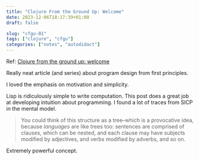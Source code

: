 ```yaml
---
title: "Clojure From the Ground Up: Welcome"
date: 2023-12-06T18:17:39+01:00
draft: false

slug: "cfgu-01" 
tags: ["clojure", "cfgu"]
categories: ["notes", "autodidact"]
---
```


Ref: [Clojure from the ground up: welcome](https://aphyr.com/posts/301-clojure-from-the-ground-up-first-principles)

Really neat article (and series) about program design from first principles.

I loved the emphasis on motivation and simplicity.

Lisp is ridiculously simple to write computation.
This post does a great job at developing intuition about programming.
I found a lot of traces from SICP in the mental model.

> You could think of this structure as a tree–which is a provocative idea,
because *languages* are like trees too: sentences are comprised 
of clauses, which can be nested, and each clause may have subjects 
modified by adjectives, and verbs modified by adverbs, and so on.

Extremely powerful concept.
